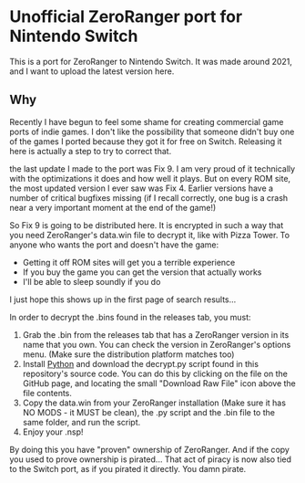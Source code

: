 # Unofficial ZeroRanger port for Nintendo Switch
This is a port for ZeroRanger to Nintendo Switch. It was made around 2021, and I want to upload the latest version here.

## Why
Recently I have begun to feel some shame for creating commercial game ports of indie games. I don't like the possibility that someone didn't buy one of the games I ported because they got it for free on Switch. 
Releasing it here is actually a step to try to correct that.

the last update I made to the port was Fix 9. I am very proud of it technically with the optimizations it does and how well it plays. But on every ROM site, the most updated version I ever saw was Fix 4. Earlier versions have a number of critical bugfixes missing (if I recall correctly, one bug is a crash near a very important moment at the end of the game!)

So Fix 9 is going to be distributed here. It is encrypted in such a way that you need ZeroRanger's data.win file to decrypt it, like with Pizza Tower.
To anyone who wants the port and doesn't have the game:
- Getting it off ROM sites will get you a terrible experience
- If you buy the game you can get the version that actually works
- I'll be able to sleep soundly if you do

I just hope this shows up in the first page of search results...

In order to decrypt the .bins found in the releases tab, you must:

1. Grab the .bin from the releases tab that has a ZeroRanger version in its name that you own. You can check the version in ZeroRanger's options menu. (Make sure the distribution platform matches too)
2. Install [Python](https://www.python.org/) and download the decrypt.py script found in this repository's source code. You can do this by clicking on the file on the GitHub page, and locating the small "Download Raw File" icon above the file contents.
3. Copy the data.win from your ZeroRanger installation (Make sure it has NO MODS - it MUST be clean), the .py script and the .bin file to the same folder, and run the script.
4. Enjoy your .nsp!

By doing this you have "proven" ownership of ZeroRanger. And if the copy you used to prove ownership is pirated... That act of piracy is now also tied to the Switch port, as if you pirated it directly. You damn pirate.
